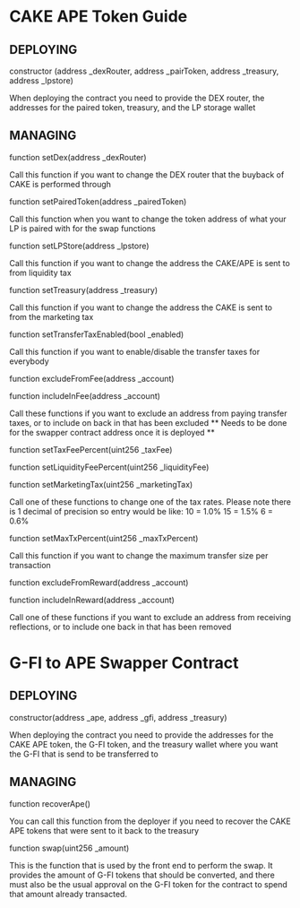 CAKE APE Token Guide
====================

## DEPLOYING ##

constructor (address _dexRouter, address _pairToken, address _treasury, address _lpstore)

When deploying the contract you need to provide the DEX router, the addresses for the paired token, treasury, and the LP storage wallet


## MANAGING ##

function setDex(address _dexRouter)

Call this function if you want to change the DEX router that the buyback of CAKE is performed through


function setPairedToken(address _pairedToken)

Call this function when you want to change the token address of what your LP is paired with for the swap functions


function setLPStore(address _lpstore)

Call this function if you want to change the address the CAKE/APE is sent to from liquidity tax


function setTreasury(address _treasury)

Call this function if you want to change the address the CAKE is sent to from the marketing tax


function setTransferTaxEnabled(bool _enabled)

Call this function if you want to enable/disable the transfer taxes for everybody


function excludeFromFee(address _account)

function includeInFee(address _account)

Call these functions if you want to exclude an address from paying transfer taxes, or to include on back in that has been excluded
** Needs to be done for the swapper contract address once it is deployed **


function setTaxFeePercent(uint256 _taxFee)

function setLiquidityFeePercent(uint256 _liquidityFee)

function setMarketingTax(uint256 _marketingTax)

Call one of these functions to change one of the tax rates. Please note there is 1 decimal of precision so entry would be like:
10 = 1.0%
15 = 1.5%
6 = 0.6%


function setMaxTxPercent(uint256 _maxTxPercent)

Call this function if you want to change the maximum transfer size per transaction


function excludeFromReward(address _account)

function includeInReward(address _account)

Call one of these functions if you want to exclude an address from receiving reflections, or to include one back in that has been removed




G-FI to APE Swapper Contract
============================

## DEPLOYING ##

constructor(address _ape, address _gfi, address _treasury)

When deploying the contract you need to provide the addresses for the CAKE APE token, the G-FI token, and the treasury wallet where you want the G-FI that is send to be transferred to


## MANAGING ##

function recoverApe()

You can call this function from the deployer if you need to recover the CAKE APE tokens that were sent to it back to the treasury


function swap(uint256 _amount)

This is the function that is used by the front end to perform the swap. It provides the amount of G-FI tokens that should be converted, and there must also be the usual approval on the G-FI token for the contract to spend that amount already transacted.
